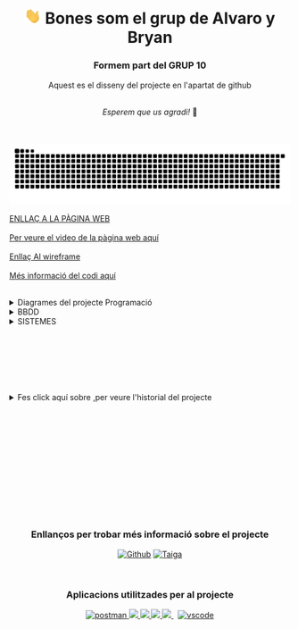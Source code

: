 <h1 align="center"><img src="https://raw.githubusercontent.com/ABSphreak/ABSphreak/master/gifs/Hi.gif" width="30px" /> Bones som el grup de Alvaro y Bryan</h1>
<h3 align="center">Formem part del GRUP 10</h3>

<div align="center">
Aquest es el disseny del projecte en l'apartat de github <br>
 <br>

<i>Esperem que us agradi!</i> 🚀
<br>
<br>
<br>
</div>

<p align = "center">
	<img src = "https://github.com/7oSkaaa/7oSkaaa/blob/output/github-contribution-grid-snake.svg?" alt = "Snake Game"/>
</p>

<a href="http://g10.daw.inspedralbes.cat/" >ENLLAÇ A LA PÀGINA WEB </a> <br> <br>
<a href="https://youtu.be/gKVc9uX9Cko?si=m9oVJPVKjmV1oNii" > Per veure el video de la pàgina web aquí </a> <br> <br>
<a href="https://www.figma.com/design/PFRyiarCOdoHD00SgUn9Gq/WireFrame?node-id=0-1&t=uxsPoFSvvXVfqbmq-1">Enllaç Al wireframe</a> <br> <br>
<a href="https://github.com/inspedralbes/projecte-1daw-24-25-daw1pj-PataPim/tree/main/php">Més informació del codi aquí</a> <br> <br>


<div align="left">
<details>
<summary align="left">Diagrames del projecte Programació
</summary> <br> <br> 
 
  <h2>Diagrames casos d'ús</h2>

	    
  <div>
    <h3>Diagrama Usuari</h3>
    <a href="docs/diagrames/Diagrama_CU_Usuari.drawio.png">
      <img src="docs/diagrames/Diagrama_CU_Usuari.drawio.png" />
    </a>
  </div>  

<br><br>

  <div>
    <h3>Diagrama Tecnic</h3>
    <a href="docs/diagrames/Diagrama_CU_Tecnic.drawio.png">
      <img src="docs/diagrames/Diagrama_CU_Tecnic.drawio.png" />
    </a>
  </div>

<br><br>

  <div>
    <h3>Diagrama Administrador</h3>
    <a href="docs/diagrames/Diagrama_CU_Administrador.drawio.png" >
      <img src="docs/diagrames/Diagrama_CU_Administrador.drawio.png" />
    </a>
  </div>

</details>
</div>


<div>
<details>
<summary align="left">BBDD
</summary> <br> <br>

<div>
  <h2>Esquema Model E-R</h2>
  <a href="docs/esquemes/Disseny_Model_E-R.drawio.png" >
      <img src="docs/esquemes/Disseny_Model_E-R.drawio.png" />
    </a>
</div>

</details>
</div>


<div>
<details>
<summary align="left">SISTEMES 
</summary> <br> <br>

<div>
  <h2>Diagrama Arquitectura Sistema</h2>
  <a href="/docs/sistemes/Diagrama_arquitectura_sistema.drawio.png" >
      <img src="/docs/sistemes/Diagrama_arquitectura_sistema.drawio.png"/>
    </a>

<div>
  <h2> Requisits Bàsics per a l'execució de l'aplicació</h2>
  <a href="/docs/sistemes/requisits.pdf" >
      <img src="docs/sistemes/hola.png"/>
    </a>
</div>

<div>
  <a href="/docs/sistemes/requisits.pdf" >
      <img src="docs/sistemes/hola2.png"/>
    </a>


</div>


</details>
</div>


<br>
<br>
<br>
<br>
<br>
<br>
<br>


<div>
<details>
<summary align="left">Fes click aquí sobre ,per veure l'historial del projecte
</summary> <br> <br> 

<strong>22/04/2025</strong> <br> 
<p>En aquest dia creem el Taiga i el grup en el repositori de github també creem el disseny de tot el github per tenir una bona presentacio dels diagrames</p>
<br> <br> 

 <strong>23/04/2025</strong> <br> 
<p> Vam crear els diagrames de casos d'us i els vaig pujar al github i començem l'esquema de pantalles (wireframe) </p> <br> <br>

 <strong>24/04/2025</strong> <br> 
<p> Treballem el el model E-R y conceptual de la base de dades del usuaris tècnics,administrador acabem l'esquema de pantalles de les incidències </p> <br> <br>

 <strong>25/04/2025</strong> <br> 
<p> Convertim el model E-Rconceptual de la base de dades a model Relacional (Creació de taules a la base de dades) i planifiquem el Sprint 1 que farem la setmana vinent</p> <br> <br>

<strong>28/04/2025</strong> <br> 
<p> Vam començar a crear la pàgina d’inici amb HTML, CSS i Bootstrap per fer-la responsive, i vam iniciar la connexió amb la base de dades mitjançant PHP. També es van modificar els repositoris a GitHub i es van penjar els arxius de Docker i els esquemes de la base de dades.</p> <br> <br>

<strong>29/04/2025</strong> <br> 
<p>Vam continuar treballant en el landing page i en la connexió PHP amb la base de dades, es va crear la taula d’incidències i es van penjar a GitHub els esquemes de pantalla i els fitxers de connexió.</p> <br> <br>

<strong>30/04/2025</strong> <br> 
<p> Es van crear els fitxers PHP per establir la connexió amb la base de dades i gestionar la creació d’incidències, es van crear totes les taules a la base de dades i es va configurar el compte al clúster per a la connexió, verificant que tot funcionés correctament amb els contenidors de Docker.</p> <br> <br>

<strong>05/05/2025</strong> <br> 
<p>Es van crear fitxers PHP per processar i editar incidències, aplicar estils a les pàgines ja fetes i modificar alguns camps de la base de dades per fer-los compatibles amb PHP. A més, es va connectar Docker amb Adminer i Apache2 i es va iniciar el SPRINT 2.</p> <br> <br>

<strong>06/05/2025</strong> <br> 
<p> Es va finalitzar el fitxer editar_incidencia.php, permetent modificar incidències i guardar-ne els canvis, i es va crear l’esquema tècnic del projecte amb la documentació dels requisits bàsics per a la seva execució.</p> <br> <br>

<strong>07/05/2025</strong> <br> 
<p> Es va acabar el fitxer delete_incidencia.php i es va iniciar el desenvolupament de documentar_incidencia.php, penjant l’esquema corresponent amb els requisits per a l’execució de l’aplicació. També es va gestionar el compte de MongoDB i es va preparar per emmagatzemar els logs del sistema.</p> <br> <br>

<strong>08/05/2025</strong> <br> 
<p> Es va finalitzar el fitxer documentar_incidencia.php, s’hi va afegir un formulari inicial per a l’edició del contingut de les incidències i es va crear el fitxer consulta_incidencia.php.</p> <br> <br>

<strong>09/05/2025</strong> <br> 
<p> Es va finalitzar la consulta d’incidències i es va començar a desenvolupar la part de gestió de tècnics també es va continuar treballant en tots els fitxers relacionats amb la gestió de tècnics.</p> <br> <br>

<strong>12/05/2025</strong> <br> 
<p> Es va crear el fitxer login.php, s’actualitzà la base de dades per implementar el camp contrasenya a diverses taules i es van implementar les sessions per als diferents usuaris.</p> <br> <br>

<strong>13/05/2025</strong> <br> 
<p> Es va fer la connexió a MongoDB Atlas en producció i es van registrar els primers logs a la base de dades, incloent-hi la URL, l’usuari i el timestamp. També es va implementar el middleware i la connexió Mongo Express per visualitzar els logs.</p> <br> <br>

<strong>14/05/2025</strong> <br> 
<p>Es van millorar els estils CSS de les pàgines i es va crear un menú d’usuari. També es van crear dues pàgines, veurelogs.php i estadistiques.php, que permeten visualitzar els logs i estadístiques del sistema.</p> <br> <br>

<strong>15/05/2025</strong> <br> 
<p>Es va implementar MongoDB en producció de manera definitiva i es van ajustar els estils CSS, aplicant dissenys de Bootstrap a les pàgines veurelogs.php i estadistiques.php.</p> <br> <br>

<strong>16/05/2025</strong> <br> 
<p> Es va redactar i finalitzar el document de guia d’usuari (user guide).</p> <br> <br>



</details>
</div>

<br>
<br>
<br>
<br>
<br>
<br>
<br>
<br>
<br>
<br>
<br>
<br>

<div align="center">
<h3>Enllanços per trobar més informació sobre el projecte</h3>
<p>
<a href="https://github.com/inspedralbes/projecte-1daw-24-25-daw1pj-PataPim" target="_blank"><img alt="Github" src="https://img.shields.io/badge/GitHub-%2312100E.svg?&style=for-the-badge&logo=Github&logoColor=white" width='100' height='30' /></a> 
<a href="https://tree.taiga.io/project/bryanruzafagon-daw1pj10/backlog" target="_blank"><img alt="Taiga" src="https://docs.taiga.io/imgs/logo.png"  width='100' height='30'  /></a> 
</p>
</div>

<br>

<div align="center">
<h3>Aplicacions utilitzades per al projecte </h3> 

<a href="https://www.php.net/" target="_blank"> <img src="https://www.vectorlogo.zone/logos/php/php-icon.svg" alt="postman" width="45" height="45"/> </a> 
    <a href="https://www.w3.org/html/" target="_blank"> <img src="https://img.icons8.com/color/48/000000/html-5.png"/> </a> 
    <a href="https://www.w3schools.com/css/" target="_blank"> <img src="https://img.icons8.com/color/48/000000/css3.png"/> </a> 
    <a href="https://developer.mozilla.org/en-US/docs/Web/JavaScript" target="_blank"> <img src="https://img.icons8.com/color/48/000000/javascript.png"/> </a> 
    <a style="padding-right:8px;" href="https://www.mysql.com/" target="_blank"> <img src="https://img.icons8.com/fluent/50/000000/mysql-logo.png"/> </a>
       <a href="https://code.visualstudio.com/" target="_blank"> <img src="https://www.vectorlogo.zone/logos/visualstudio_code/visualstudio_code-icon.svg" alt="vscode" width="45" height="45"/> </a>

</div>
